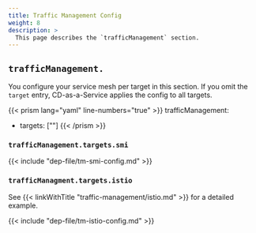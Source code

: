 ```yaml
---
title: Traffic Management Config
weight: 8
description: >
  This page describes the `trafficManagement` section.
---
```


## `trafficManagement.`

You configure your service mesh per target in this section. If you omit the `target` entry, CD-as-a-Service applies the config to all targets.

{{< prism lang="yaml"  line-numbers="true" >}}
trafficManagement:
  - targets: ["<target-name>"]
{{< /prism >}}

### `trafficManagement.targets.smi`

{{< include "dep-file/tm-smi-config.md" >}}


### `trafficManagment.targets.istio`

See {{< linkWithTitle "traffic-management/istio.md" >}} for a detailed example.

{{< include "dep-file/tm-istio-config.md" >}}

